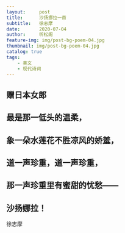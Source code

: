 ```yaml
---
layout:     post
title:      沙扬挪拉一首
subtitle:   徐志摩
date:       2020-07-04
author:     听松阁
feature-img: img/post-bg-poem-04.jpg
thumbnail: img/post-bg-poem-04.jpg
catalog: true
tags:
    - 美文
    - 现代诗词
---
```


## 赠日本女郎

## 最是那一低头的温柔，

## 象一朵水莲花不胜凉风的娇羞，

## 道一声珍重，道一声珍重，

## 那一声珍重里有蜜甜的忧愁——

## 沙扬娜拉！


徐志摩